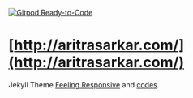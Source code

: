 [![Gitpod Ready-to-Code](https://img.shields.io/badge/Gitpod-Ready--to--Code-blue?logo=gitpod)](https://gitpod.io/#https://github.com/prince-ph0en1x/prince-ph0en1x.github.io) 

# [http://aritrasarkar.com/](http://aritrasarkar.com/)

<!-- [![Start Video](https://github.com/Phlow/feeling-responsive/blob/gh-pages/images/video-feeling-responsive-1280x720.jpg)](https://www.youtube.com/embed/3b5zCFSmVvU) -->

Jekyll Theme [Feeling Responsive](http://phlow.github.io/feeling-responsive/documentation/) and [codes](https://github.com/lilykonings/jekyll-password-protect).